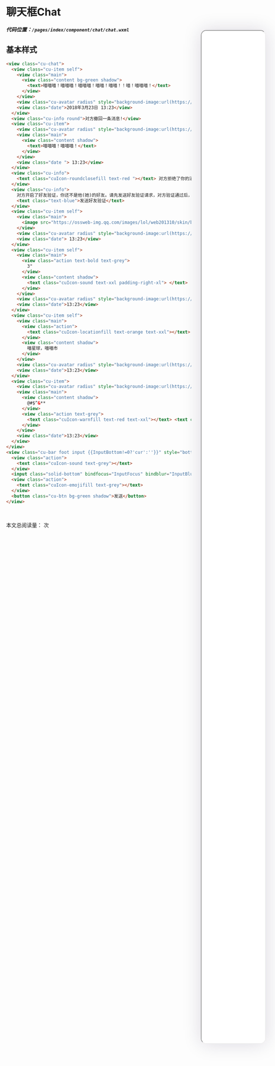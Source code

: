 <!--
 * @Descripttion: 
 * @version: V1.0
 * @Author: Xiaokang Lei
 * @email: lxk201808@163.com
 * @Date: 2022-12-02 17:51:33
 * @LastEditors: Xiaokang Lei
 * @LastEditTime: 2022-12-09 17:04:42
-->

<div class="minipre" style="width:18%; height:86%; float:right; position:fixed; right:3%;top: 4%;z-index: 99;">
    <iframe src="./h5/index.html#/pages/index/component/chat/chat" width="100%" height="80%" style="border-radius:15px; box-shadow:0 0 50px 0px rgb(30 0 60 / 15%);"></iframe>
</div>

# 聊天框Chat

***代码位置：`/pages/index/component/chat/chat.wxml`***

## 基本样式

```html
<view class="cu-chat">
  <view class="cu-item self">
    <view class="main">
      <view class="content bg-green shadow">
        <text>喵喵喵！喵喵喵！喵喵喵！喵喵！喵喵！！喵！喵喵喵！</text>
      </view>
    </view>
    <view class="cu-avatar radius" style="background-image:url(https://ossweb-img.qq.com/images/lol/web201310/skin/big107000.jpg);"></view>
    <view class="date">2018年3月23日 13:23</view>
  </view>
  <view class="cu-info round">对方撤回一条消息!</view>
  <view class="cu-item">
    <view class="cu-avatar radius" style="background-image:url(https://ossweb-img.qq.com/images/lol/web201310/skin/big143004.jpg);"></view>
    <view class="main">
      <view class="content shadow">
        <text>喵喵喵！喵喵喵！</text>
      </view>
    </view>
    <view class="date "> 13:23</view>
  </view>
  <view class="cu-info">
    <text class="cuIcon-roundclosefill text-red "></text> 对方拒绝了你的消息
  </view>
  <view class="cu-info">
    对方开启了好友验证，你还不是他(她)的好友。请先发送好友验证请求，对方验证通过后，才能聊天。
    <text class="text-blue">发送好友验证</text>
  </view>
  <view class="cu-item self">
    <view class="main">
      <image src="https://ossweb-img.qq.com/images/lol/web201310/skin/big10006.jpg" class="radius" mode="widthFix"></image>
    </view>
    <view class="cu-avatar radius" style="background-image:url(https://ossweb-img.qq.com/images/lol/web201310/skin/big107000.jpg);"></view>
    <view class="date"> 13:23</view>
  </view>
  <view class="cu-item self">
    <view class="main">
      <view class="action text-bold text-grey">
        3"
      </view>
      <view class="content shadow">
        <text class="cuIcon-sound text-xxl padding-right-xl"> </text>
      </view>
    </view>
    <view class="cu-avatar radius" style="background-image:url(https://ossweb-img.qq.com/images/lol/web201310/skin/big107000.jpg);"></view>
    <view class="date">13:23</view>
  </view>
  <view class="cu-item self">
    <view class="main">
      <view class="action">
        <text class="cuIcon-locationfill text-orange text-xxl"></text>
      </view>
      <view class="content shadow">
        喵星球，喵喵市
      </view>
    </view>
    <view class="cu-avatar radius" style="background-image:url(https://ossweb-img.qq.com/images/lol/web201310/skin/big107000.jpg);"></view>
    <view class="date">13:23</view>
  </view>
  <view class="cu-item">
    <view class="cu-avatar radius" style="background-image:url(https://ossweb-img.qq.com/images/lol/web201310/skin/big143004.jpg);"></view>
    <view class="main">
      <view class="content shadow">
        @#$^&**
      </view>
      <view class="action text-grey">
        <text class="cuIcon-warnfill text-red text-xxl"></text> <text class="text-sm margin-left-sm">翻译错误</text>
      </view>
    </view>
    <view class="date">13:23</view>
  </view>
</view>
<view class="cu-bar foot input {{InputBottom!=0?'cur':''}}" style="bottom:{{InputBottom}}px">
  <view class="action">
    <text class="cuIcon-sound text-grey"></text>
  </view>
  <input class="solid-bottom" bindfocus="InputFocus" bindblur="InputBlur" adjust-position="{{false}}" focus="{{false}}" maxlength="300" cursor-spacing="10"></input>
  <view class="action">
    <text class="cuIcon-emojifill text-grey"></text>
  </view>
  <button class="cu-btn bg-green shadow">发送</button>
</view>
```

<br>

本文总阅读量：<span id="busuanzi_value_page_pv"></span> 次
